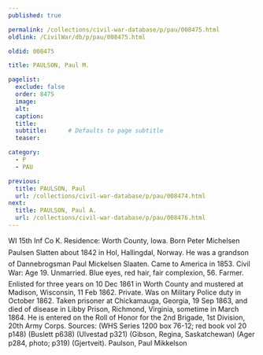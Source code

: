 ```yaml
---
published: true

permalink: /collections/civil-war-database/p/pau/008475.html
oldlink: /CivilWar/db/p/pau/008475.html

oldid: 008475

title: PAULSON, Paul M.

pagelist:
  exclude: false
  order: 8475
  image: 
  alt:
  caption:
  title:
  subtitle:      # Defaults to page subtitle
  teaser:

category: 
  - P 
  - PAU

previous:
  title: PAULSON, Paul
  url: /collections/civil-war-database/p/pau/008474.html  
next:
  title: PAULSON, Paul A.
  url: /collections/civil-war-database/p/pau/008476.html   
---
```

WI 15th Inf Co K. Residence: Worth County, Iowa. Born &#147;Peter Michelsen Paulsen Slatten&#148; about 1842 in Hol, Hallingdal, Norway. He was a grandson of Dannebrogsman Paul Mickelsen Slaaten. Came to America in 1853. Civil War: Age 19. Unmarried. Blue eyes, red hair, fair complexion, 5&#146;6&#148;. Farmer. Enlisted for three years on 10 Dec 1861 in Worth County and mustered at Madison, Wisconsin, 11 Feb 1862. Private. Was on Military Police duty in October 1862. Taken prisoner at Chickamauga, Georgia, 19 Sep 1863, and died of disease in Libby Prison, Richmond, Virginia, sometime in March 1864. He is entered on the Roll of Honor for the 2nd Brigade, 1st Division, 20th Army Corps. Sources: (WHS Series 1200 box 76-12; red book vol 20 p148) (Buslett p638) (Ulvestad p321) (Gibson, Regina, Saskatchewan) (Ager p284, photo; p319) (Gjertveit). &#147;Paulson, Paul Mikkelson&#148;